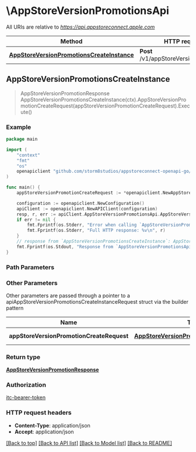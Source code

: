 # \AppStoreVersionPromotionsApi

All URIs are relative to *https://api.appstoreconnect.apple.com*

Method | HTTP request | Description
------------- | ------------- | -------------
[**AppStoreVersionPromotionsCreateInstance**](AppStoreVersionPromotionsApi.md#AppStoreVersionPromotionsCreateInstance) | **Post** /v1/appStoreVersionPromotions | 



## AppStoreVersionPromotionsCreateInstance

> AppStoreVersionPromotionResponse AppStoreVersionPromotionsCreateInstance(ctx).AppStoreVersionPromotionCreateRequest(appStoreVersionPromotionCreateRequest).Execute()



### Example

```go
package main

import (
    "context"
    "fmt"
    "os"
    openapiclient "github.com/storm8studios/appstoreconnect-openapi-go/generated"
)

func main() {
    appStoreVersionPromotionCreateRequest := *openapiclient.NewAppStoreVersionPromotionCreateRequest(*openapiclient.NewAppStoreVersionPromotionCreateRequestData("Type_example", *openapiclient.NewAppStoreVersionPromotionCreateRequestDataRelationships(*openapiclient.NewAppStoreReviewDetailCreateRequestDataRelationshipsAppStoreVersion(*openapiclient.NewAppClipDefaultExperienceRelationshipsReleaseWithAppStoreVersionData("Type_example", "Id_example")), *openapiclient.NewAppStoreVersionExperimentTreatmentLocalizationCreateRequestDataRelationshipsAppStoreVersionExperimentTreatment(*openapiclient.NewAppStoreVersionExperimentTreatmentLocalizationRelationshipsAppStoreVersionExperimentTreatmentData("Type_example", "Id_example"))))) // AppStoreVersionPromotionCreateRequest | AppStoreVersionPromotion representation

    configuration := openapiclient.NewConfiguration()
    apiClient := openapiclient.NewAPIClient(configuration)
    resp, r, err := apiClient.AppStoreVersionPromotionsApi.AppStoreVersionPromotionsCreateInstance(context.Background()).AppStoreVersionPromotionCreateRequest(appStoreVersionPromotionCreateRequest).Execute()
    if err != nil {
        fmt.Fprintf(os.Stderr, "Error when calling `AppStoreVersionPromotionsApi.AppStoreVersionPromotionsCreateInstance``: %v\n", err)
        fmt.Fprintf(os.Stderr, "Full HTTP response: %v\n", r)
    }
    // response from `AppStoreVersionPromotionsCreateInstance`: AppStoreVersionPromotionResponse
    fmt.Fprintf(os.Stdout, "Response from `AppStoreVersionPromotionsApi.AppStoreVersionPromotionsCreateInstance`: %v\n", resp)
}
```

### Path Parameters



### Other Parameters

Other parameters are passed through a pointer to a apiAppStoreVersionPromotionsCreateInstanceRequest struct via the builder pattern


Name | Type | Description  | Notes
------------- | ------------- | ------------- | -------------
 **appStoreVersionPromotionCreateRequest** | [**AppStoreVersionPromotionCreateRequest**](AppStoreVersionPromotionCreateRequest.md) | AppStoreVersionPromotion representation | 

### Return type

[**AppStoreVersionPromotionResponse**](AppStoreVersionPromotionResponse.md)

### Authorization

[itc-bearer-token](../README.md#itc-bearer-token)

### HTTP request headers

- **Content-Type**: application/json
- **Accept**: application/json

[[Back to top]](#) [[Back to API list]](../README.md#documentation-for-api-endpoints)
[[Back to Model list]](../README.md#documentation-for-models)
[[Back to README]](../README.md)

